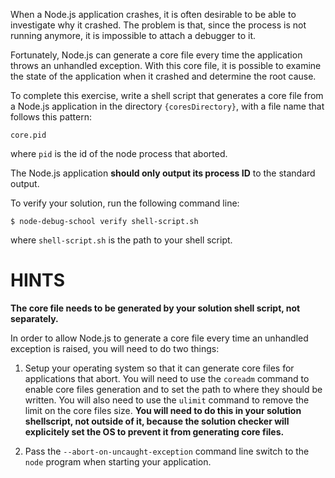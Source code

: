 When a Node.js application crashes, it is often desirable to be able to
investigate why it crashed. The problem is that, since the process is not
running anymore, it is impossible to attach a debugger to it.

Fortunately, Node.js can generate a core file every time the application
throws an unhandled exception. With this core file, it is possible to examine
the state of the application when it crashed and determine the root cause.

To complete this exercise, write a shell script that generates a core file
from a Node.js application in the directory `{coresDirectory}`, with a file name that
follows this pattern:
```
core.pid
```
where `pid` is the id of the node process that aborted.

The Node.js application __should only output its process ID__ to the standard
output.

To verify your solution, run the following command line:
```
$ node-debug-school verify shell-script.sh
```
where `shell-script.sh` is the path to your shell script.

# HINTS

__The core file needs to be generated by your solution shell script, not
separately.__

In order to allow Node.js to generate a core file every time an unhandled
exception is raised, you will need to do two things:

1) Setup your operating system so that it can generate core files for
applications that abort. You will need to use the `coreadm` command to enable
core files generation and to set the path to where they should be written. You
will also need to use the `ulimit` command to remove the limit on the core
files size. __You will need to do this in your solution shellscript, not
outside of it, because the solution checker will explicitely set the OS to
prevent it from generating core files.__

2) Pass the `--abort-on-uncaught-exception` command line switch to the `node`
program when starting your application.
